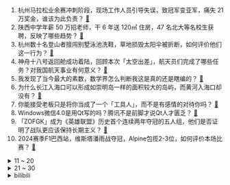 1. 杭州马拉松业余赛冲刺阶段，现场工作人员引导失误，致冠军变亚军，痛失 21 万奖金，谁该为此负责？ [:link:](https://www.zhihu.com/question/2998750177)
2. 陕西中学年薪 50 万招老师，干 6 年送 120㎡ 住房，47 名北大等名校生获聘，反映了哪些趋势？ [:link:](https://www.zhihu.com/question/2873792012)
3. 杭州数十名登山者擅闯别墅泳池洗鞋，草地损毁太阳伞被折断，如何评价他们这一行为？ [:link:](https://www.zhihu.com/question/2827544722)
4. 神舟十八号返回舱成功着陆，回顾本次「太空出差」，航天员们完成了哪些任务？对我国航天事业有何意义？ [:link:](https://www.zhihu.com/question/2818925265)
5. 我发现了当今最大的素数，数学界怎么判断我这是真的还是瞎编的？ [:link:](https://www.zhihu.com/question/2110809742)
6. 为什么长江入海口可以形成如崇明岛一样的面积较大的岛屿，而黄河入海口却没有？ [:link:](https://www.zhihu.com/question/391526508)
7. 你能接受老板只是将你当成了一个「工具人」，而不是有感情的对待你吗？ [:link:](https://www.zhihu.com/question/2269832356)
8. Windows微信4.0是用Qt写的吗？腾讯不是前脚才说Qt人才匮乏？ [:link:](https://www.zhihu.com/question/2731975763)
9. 「ZOFGK」成为《英雄联盟》历史首个连续两年夺冠的五人组，他们是否证明了战队更应该保持长期主义？ [:link:](https://www.zhihu.com/question/2946499913)
10. 2024赛季F1巴西站，维斯塔潘雨战夺冠，Alpine包揽2-3位，如何评价本场比赛？ [:link:](https://www.zhihu.com/question/3046643471)
<details>
<summary>11 ~ 20</summary>

11. 如何优雅地证明10>π²？ [:link:](https://www.zhihu.com/question/2880320950)
12. 如何看待英特尔CEO宣布lunar lake没有下一代产品，后续不会采取CPU集成内存的方式封装？ [:link:](https://www.zhihu.com/question/2898123860)
13. 为什么电脑厂商用了二十多年时间才发现电源应该放在机箱下部？电源下置这么显而易见的结构这么晚才出现？ [:link:](https://www.zhihu.com/question/2920707420)
14. 《再见爱人 4》中葛夕为什么这么在意留几手爱不爱她？ [:link:](https://www.zhihu.com/question/2839874358)
15. 动漫神作是否会具有时代局限性? [:link:](https://www.zhihu.com/question/2658224032)
16. 大批美国富人正计划出逃，担忧大选后发生骚乱，为什么会有这种担忧？美国大选可能带来怎样的政治和社会动荡？ [:link:](https://www.zhihu.com/question/2898597274)
17. 如果有一个电脑，cpu速度无穷大，但是内存只有1MB可以用来干嘛？ [:link:](https://www.zhihu.com/question/2220975892)
18. 如果地球是一个巨大的生命体，而我们人类只是它身上的寄生虫，那我们会怎样看待自己的存在呢？ [:link:](https://www.zhihu.com/question/2507555667)
19. 如果给你50年寿命，只能将其加给古代人物，你会加给谁? [:link:](https://www.zhihu.com/question/2120714913)
20. 以前磨玉米面的时候，玉米面经常会拉、硌嗓子，那为什么以前的人不直接啃玉米，非得把玉米磨成面？ [:link:](https://www.zhihu.com/question/2337170116)
</details>
<details>
<summary>21 ~ 30</summary>

21. 三打祝家庄时，顾大嫂为何把祝家庄的女眷屠杀的一干二净？ [:link:](https://www.zhihu.com/question/661329691)
22. 为什么现在全国各地都热衷于举办马拉松比赛？ [:link:](https://www.zhihu.com/question/626450026)
23. 在教育孩子的方面走了妈妈曾经教育我的路，可实在改不了怎么办？ [:link:](https://www.zhihu.com/question/645141390)
24. 为什么很多年轻人宁肯在一二线城市，也不愿意回老家小县城？? [:link:](https://www.zhihu.com/question/2891019534)
25. 中国古代对于恒星的称呼有哪些？ [:link:](https://www.zhihu.com/question/28247305)
26. 未来的人看我们当今量子力学会不会像我们看古代「金木水火土」一样可笑？ [:link:](https://www.zhihu.com/question/569216318)
27. 如何看待郑州大学生夜骑自行车 50 公里 4 小时去开封玩，你年轻时有哪些骑自行车的「硬核事迹」？ [:link:](https://www.zhihu.com/question/2973178429)
28. 我打算隐居终南山，用毕生精力探索宇宙人生的真相，我应该带上哪些书？ [:link:](https://www.zhihu.com/question/604728024)
29. 按照地球逃逸速度运行10小时即可抵达月球，但为什么实际用时要三到五天？ [:link:](https://www.zhihu.com/question/2506099139)
30. 你心里关于创新创业的点子或创意是怎样的？ [:link:](https://www.zhihu.com/question/646254700)
</details><details>
<summary>bilibili</summary>

</details>